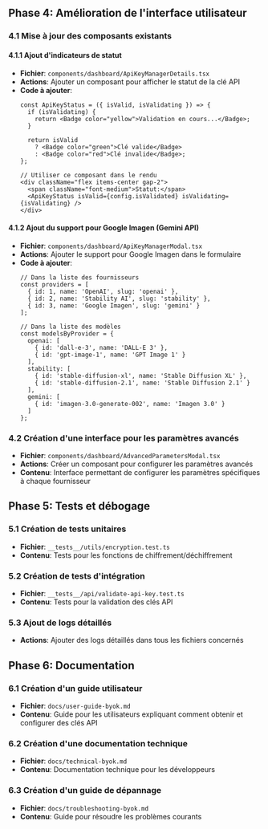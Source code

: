 ## Phase 4: Amélioration de l'interface utilisateur

### 4.1 Mise à jour des composants existants

#### 4.1.1 Ajout d'indicateurs de statut

- **Fichier**: `components/dashboard/ApiKeyManagerDetails.tsx`
- **Actions**: Ajouter un composant pour afficher le statut de la clé API
- **Code à ajouter**:
  ```tsx
  const ApiKeyStatus = ({ isValid, isValidating }) => {
    if (isValidating) {
      return <Badge color="yellow">Validation en cours...</Badge>;
    }
    
    return isValid 
      ? <Badge color="green">Clé valide</Badge>
      : <Badge color="red">Clé invalide</Badge>;
  };
  
  // Utiliser ce composant dans le rendu
  <div className="flex items-center gap-2">
    <span className="font-medium">Statut:</span>
    <ApiKeyStatus isValid={config.isValidated} isValidating={isValidating} />
  </div>
  ```

#### 4.1.2 Ajout du support pour Google Imagen (Gemini API)

- **Fichier**: `components/dashboard/ApiKeyManagerModal.tsx`
- **Actions**: Ajouter le support pour Google Imagen dans le formulaire
- **Code à ajouter**:
  ```tsx
  // Dans la liste des fournisseurs
  const providers = [
    { id: 1, name: 'OpenAI', slug: 'openai' },
    { id: 2, name: 'Stability AI', slug: 'stability' },
    { id: 3, name: 'Google Imagen', slug: 'gemini' }
  ];
  
  // Dans la liste des modèles
  const modelsByProvider = {
    openai: [
      { id: 'dall-e-3', name: 'DALL-E 3' },
      { id: 'gpt-image-1', name: 'GPT Image 1' }
    ],
    stability: [
      { id: 'stable-diffusion-xl', name: 'Stable Diffusion XL' },
      { id: 'stable-diffusion-2.1', name: 'Stable Diffusion 2.1' }
    ],
    gemini: [
      { id: 'imagen-3.0-generate-002', name: 'Imagen 3.0' }
    ]
  };
  ```

### 4.2 Création d'une interface pour les paramètres avancés

- **Fichier**: `components/dashboard/AdvancedParametersModal.tsx`
- **Actions**: Créer un composant pour configurer les paramètres avancés
- **Contenu**: Interface permettant de configurer les paramètres spécifiques à chaque fournisseur

## Phase 5: Tests et débogage

### 5.1 Création de tests unitaires

- **Fichier**: `__tests__/utils/encryption.test.ts`
- **Contenu**: Tests pour les fonctions de chiffrement/déchiffrement

### 5.2 Création de tests d'intégration

- **Fichier**: `__tests__/api/validate-api-key.test.ts`
- **Contenu**: Tests pour la validation des clés API

### 5.3 Ajout de logs détaillés

- **Actions**: Ajouter des logs détaillés dans tous les fichiers concernés

## Phase 6: Documentation

### 6.1 Création d'un guide utilisateur

- **Fichier**: `docs/user-guide-byok.md`
- **Contenu**: Guide pour les utilisateurs expliquant comment obtenir et configurer des clés API

### 6.2 Création d'une documentation technique

- **Fichier**: `docs/technical-byok.md`
- **Contenu**: Documentation technique pour les développeurs

### 6.3 Création d'un guide de dépannage

- **Fichier**: `docs/troubleshooting-byok.md`
- **Contenu**: Guide pour résoudre les problèmes courants
